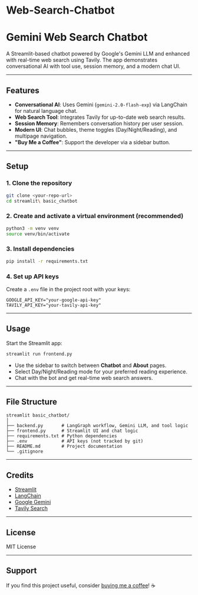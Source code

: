 # Web-Search-Chatbot
# Gemini Web Search Chatbot

A Streamlit-based chatbot powered by Google's Gemini LLM and enhanced with real-time web search using Tavily. The app demonstrates conversational AI with tool use, session memory, and a modern chat UI.

---

## Features

- **Conversational AI**: Uses Gemini (`gemini-2.0-flash-exp`) via LangChain for natural language chat.
- **Web Search Tool**: Integrates Tavily for up-to-date web search results.
- **Session Memory**: Remembers conversation history per user session.
- **Modern UI**: Chat bubbles, theme toggles (Day/Night/Reading), and multipage navigation.
- **"Buy Me a Coffee"**: Support the developer via a sidebar button.

---

## Setup

### 1. Clone the repository

```sh
git clone <your-repo-url>
cd streamlit\ basic_chatbot
```

### 2. Create and activate a virtual environment (recommended)

```sh
python3 -m venv venv
source venv/bin/activate
```

### 3. Install dependencies

```sh
pip install -r requirements.txt
```

### 4. Set up API keys

Create a `.env` file in the project root with your keys:

```
GOOGLE_API_KEY="your-google-api-key"
TAVILY_API_KEY="your-tavily-api-key"
```

---

## Usage

Start the Streamlit app:

```sh
streamlit run frontend.py
```

- Use the sidebar to switch between **Chatbot** and **About** pages.
- Select Day/Night/Reading mode for your preferred reading experience.
- Chat with the bot and get real-time web search answers.

---

## File Structure

```
streamlit basic_chatbot/
│
├── backend.py       # LangGraph workflow, Gemini LLM, and tool logic
├── frontend.py      # Streamlit UI and chat logic
├── requirements.txt # Python dependencies
├── .env             # API keys (not tracked by git)
├── README.md        # Project documentation
└── .gitignore
```

---

## Credits

- [Streamlit](https://streamlit.io/)
- [LangChain](https://python.langchain.com/)
- [Google Gemini](https://ai.google.dev/)
- [Tavily Search](https://www.tavily.com/)

---

## License

MIT License

---

## Support

If you find this project useful, consider [buying me a coffee](https://www.buymeacoffee.com/YOUR_USERNAME)! ☕
